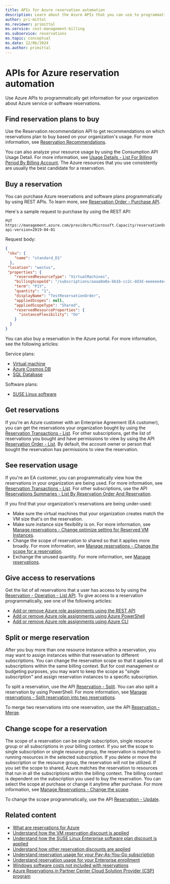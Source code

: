 ```yaml
---
title: APIs for Azure reservation automation
description: Learn about the Azure APIs that you can use to programmatically get reservation information.
author: pri-mittal
ms.reviewer: primittal
ms.service: cost-management-billing
ms.subservice: reservations
ms.topic: conceptual
ms.date: 12/06/2024
ms.author: primittal
---
```


# APIs for Azure reservation automation

Use Azure APIs to programmatically get information for your organization about Azure service or software reservations.

## Find reservation plans to buy

Use the Reservation recommendation API to get recommendations on which reservations plan to buy based on your organization's usage. For more information, see [Reservation Recommendations](/rest/api/consumption/reservation-recommendations).

You can also analyze your resource usage by using the Consumption API Usage Detail. For more information, see [Usage Details - List For Billing Period By Billing Account](/rest/api/consumption/usagedetails/list#billingaccountusagedetailslistforbillingperiod-legacy). The Azure resources that you use consistently are usually the best candidate for a reservation.

## Buy a reservation

You can purchase Azure reservations and software plans programmatically by using REST APIs. To learn more, see [Reservation Order - Purchase API](/rest/api/reserved-vm-instances/reservationorder/purchase).

Here's a sample request to purchase by using the REST API:

```http
PUT https://management.azure.com/providers/Microsoft.Capacity/reservationOrders/<GUID>?api-version=2019-04-01
```

Request body:

```json
{
 "sku": {
    "name": "standard_D1"
  },
 "location": "westus",
 "properties": {
    "reservedResourceType": "VirtualMachines",
    "billingScopeId": "/subscriptions/aaaa0a0a-bb1b-cc2c-dd3d-eeeeee4e4e4e",
    "term": "P1Y",
    "quantity": "1",
    "displayName": "TestReservationOrder",
    "appliedScopes": null,
    "appliedScopeType": "Shared",
    "reservedResourceProperties": {
      "instanceFlexibility": "On"
    }
  }
}
```

You can also buy a reservation in the Azure portal. For more information, see the following articles:

Service plans:
- [Virtual machine](/azure/virtual-machines/prepay-reserved-vm-instances?toc=/azure/cost-management-billing/reservations/toc.json)
- [Azure Cosmos DB](/azure/cosmos-db/cosmos-db-reserved-capacity?toc=/azure/cost-management-billing/reservations/toc.json)
- [SQL Database](/azure/azure-sql/database/reserved-capacity-overview?toc=/azure/cost-management-billing/reservations/toc.json)

Software plans:
- [SUSE Linux software](/azure/virtual-machines/linux/prepay-suse-software-charges?toc=/azure/cost-management-billing/reservations/toc.json)

## Get reservations

If you're an Azure customer with an Enterprise Agreement (EA customer), you can get the reservations your organization bought by using the [Reservation Transactions - List](/rest/api/consumption/reservation-transactions/list). For other subscriptions, get the list of reservations you bought and have permissions to view by using the API [Reservation Order - List](/rest/api/reserved-vm-instances/reservationorder/list). By default, the account owner or person that bought the reservation has permissions to view the reservation.

## See reservation usage

If you're an EA customer, you can programmatically view how the reservations in your organization are being used. For more information, see
[Reservation Transactions - List](/rest/api/consumption/reservation-transactions/list). For other subscriptions, use the API [Reservations Summaries - List By Reservation Order And Reservation](/rest/api/consumption/reservationssummaries/listbyreservationorderandreservation).

If you find that your organization's reservations are being under-used:

- Make sure the virtual machines that your organization creates match the VM size that's on the reservation.
- Make sure instance size flexibility is on. For more information, see [Manage reservations - Change optimize setting for Reserved VM Instances](manage-reserved-vm-instance.md#change-optimize-setting-for-reserved-vm-instances).
- Change the scope of reservation to shared so that it applies more broadly. For more information, see [Manage reservations - Change the scope for a reservation](manage-reserved-vm-instance.md#change-the-reservation-scope).
- Exchange the unused quantity. For more information, see [Manage reservations](manage-reserved-vm-instance.md).

## Give access to reservations

Get the list of all reservations that a user has access to by using the [Reservation - Operation - List API](/rest/api/reserved-vm-instances/reservationorder/list). To give access to a reservation programmatically, see one of the following articles:

- [Add or remove Azure role assignments using the REST API](../../role-based-access-control/role-assignments-rest.md)
- [Add or remove Azure role assignments using Azure PowerShell](../../role-based-access-control/role-assignments-powershell.md)
- [Add or remove Azure role assignments using Azure CLI](../../role-based-access-control/role-assignments-cli.md)

## Split or merge reservation

After you buy more than one resource instance within a reservation, you may want to assign instances within that reservation to different subscriptions. You can change the reservation scope so that it applies to all subscriptions within the same billing context. But for cost management or budgeting purposes, you may want to keep the scope as "single subscription" and assign reservation instances to a specific subscription.

To split a reservation, use the API [Reservation - Split](/rest/api/reserved-vm-instances/reservation/split). You can also split a reservation by using PowerShell. For more information, see [Manage reservations - Split reservation into two reservations](manage-reserved-vm-instance.md#split-a-single-reservation-into-two-reservations).

To merge two reservations into one reservation, use the API [Reservation - Merge](/rest/api/reserved-vm-instances/reservation/merge).

## Change scope for a reservation

The scope of a reservation can be single subscription, single resource group or all subscriptions in your billing context. If you set the scope to single subscription or single resource group, the reservation is matched to running resources in the selected subscription. If you delete or move the subscription or the resource group, the reservation will not be utilized.  If you set the scope to shared, Azure matches the reservation to resources that run in all the subscriptions within the billing context. The billing context is dependent on the subscription you used to buy the reservation. You can select the scope at purchase or change it anytime after purchase. For more information, see [Manage Reservations - Change the scope](manage-reserved-vm-instance.md#change-the-reservation-scope).

To change the scope programmatically, use the API [Reservation - Update](/rest/api/reserved-vm-instances/reservation/update).

## Related content

- [What are reservations for Azure](save-compute-costs-reservations.md)
- [Understand how the VM reservation discount is applied](../manage/understand-vm-reservation-charges.md)
- [Understand how the SUSE Linux Enterprise software plan discount is applied](understand-suse-reservation-charges.md)
- [Understand how other reservation discounts are applied](understand-reservation-charges.md)
- [Understand reservation usage for your Pay-As-You-Go subscription](understand-reserved-instance-usage.md)
- [Understand reservation usage for your Enterprise enrollment](understand-reserved-instance-usage-ea.md)
- [Windows software costs not included with reservations](reserved-instance-windows-software-costs.md)
- [Azure Reservations in Partner Center Cloud Solution Provider (CSP) program](/partner-center/azure-reservations)
